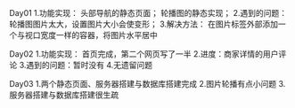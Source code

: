 Day01
1.功能实现：
	头部导航的静态页面；
	轮播图的静态实现；
2.遇到的问题：
	轮播图图片太大，设置图片大小会使变形；
3.解决方法：
	在图片标签外部添加一个与视口宽度一样的容器，将图片水平居中

Day02
1.功能实现：
	首页完成，第二个网页写了一半
2.进度：商家详情的用户评论
3.遇到的问题：暂时没有
4.无遗留问题

Day03
1.两个静态页面、服务器搭建与数据库搭建完成
2.图片轮播有点小问题 
3.服务器搭建与数据库搭建很生疏
